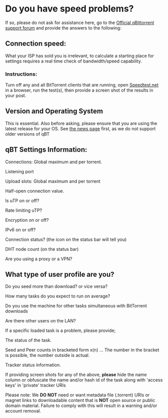 # Do you have speed problems?

If so, please do not ask for assistance here, go to the [Official qBittorrent support forum](http://forum.qbittorrent.org) and provide the answers to the following:

## Connection speed:
What your ISP has sold you is irrelevant, to calculate a starting place for settings requires a real time check of bandwidth/speed capability.

### Instructions:

Turn off any and all BitTorrent clients that are running, open [Speedtest.net](http://speedtest.net)  in a browser, run the test(s), then provide a screen shot of the results in your post.

## Version and Operating System

This is essential. Also before asking, please ensure that you are using the latest release for your OS. See [the news page](http://www.qbittorrent.org/news.php) first, as we do not support older versions of qBT

## qBT Settings Information:

Connections: Global maximum and per torrent.

Listening port

Upload slots: Global maximum and per torrent

Half-open connection value.

Is uTP on or off?

Rate limiting uTP?

Encryption on or off?

IPv6 on or off?

Connection status? (the icon on the status bar will tell you)

DHT node count (on the status bar)

Are you using a proxy or a VPN?

## What type of user profile are you?

Do you seed more than download? or vice versa?

How many tasks do you expect to run on average?

Do you use the machine for other tasks simultaneous with BitTorrent downloads

Are there other users on the LAN?

If a specific loaded task is a problem, please provide;

The status of the task.

Seed and Peer counts in bracketed form x(n) ... The number in the bracket is possible, the number outside is actual. 

Tracker status information.

If providing screen shots for any of the above, **please** hide the name column or obfuscate the name and/or hash id of the task along with 'access keys' in 'private' tracker URIs


Please note: We **DO NOT** need or want metadata file (.torrent) URIs or magnet links to downloadable content that is **NOT** open source or public domain material. Failure to comply with this will result in a warning and/or account removal. 

